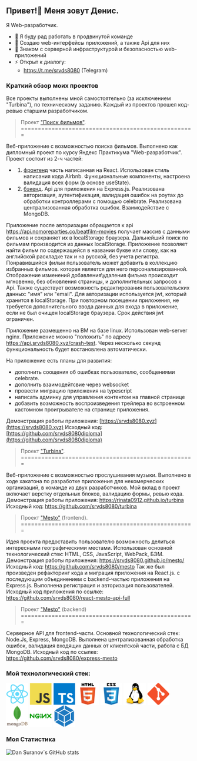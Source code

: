 ## Привет!👋 Меня зовут Денис.
Я Web-разработчик.
- 👯 Я буду рад работать в продвинутой команде
- 🌱 Создаю web-интерфейсы приложений, а также Api для них
- 🤔 Знаком с серверной инфраструктурой и безопасностью web-приложений
- ⚡ Открыт к диалогу: 
  - https://t.me/srvds8080 (Telegram)
### Краткий обзор моих проектов

Все проекты выполнены мной самостоятельно (за исключением "Turbina"), по техническому заданию. Каждый из проектов прошел код-ревью старшим разработчиком.

> Проект ["Поиск фильмов"](https://srvds8080.xyz).
===================================================

Веб-приложение с возможностью поиска фильмов. Выполнено как дипломный проект по курсу Яндекс Практикума "Web-разработчик". Проект состоит из 2-ч частей: 
* 1. [фронтенд](https://github.com/srvds8080diploma/movies-explorer-frontend) часть написанная на React. Использован стиль написания кода Airbnb. Функциональные компоненты, настроена валидация всех форм (в основе useState). 
 * 2. [бэкенд](https://github.com/srvds8080diploma/movies-explorer-api). Api для приложения на Express.js. Реализована авторизация, аутентификация, валидация ошибок на роутах до обработки контроллерами с помощью celebrate. Реализована централизованная обработка ошибок. Взаимодействие с MongoDB.
 
Приложение после авторизации обращается к api https://api.nomoreparties.co/beatfilm-movies получает массив с данными фильмов и сохраняет их в localStorage браузера. Дальнейший поиск по фильмам производится из данных localStorage. Приложение позволяет найти фильм по содержащейся в названии букве или слову, как на английской раскладке так и на русской, без учета регистра. Понравившийся фильм пользователь может добавить в коллекцию избранных фильмов. которая является для него персонализированной. Отображение изменений добавления\удаления фильма происходит мгновенно, без обновления страницы, и дополнительных запросов к Api. Также существует возможность редактирования пользовательских данных: "имя" или  "email". Для авторизации используется jwt, который хранится в localStorage. При повторном посещении приложения, не требуется дополнительного ввода данных для входа в приложение, если не был очищен localStorage браузера. Срок действия jwt ограничен.

Приложение размещенно на ВМ на базе linux. Использован web-server nginx. Приложение можно "положить" по адресу https://api.srvds8080.xyz/crash-test. Через несколько секунд функциональность будет востановлена автоматически.

На приложение есть планы для развития: 
* дополнить соощения об ошибках пользователю, сообщениями celebrate.
* дополнить взаимодейтсвие через websocket
* провести миграцию приложения на typescript
* написать админку для управления контентом на главной странице
* добавить возможность воспроизведения трейлера во встроенном кастомном проигрывателе на странице приложения.

Демонстрация работы приложения: [https://srvds8080.xyz](https://srvds8080.xyz)
Исходный код: [https://github.com/srvds8080diploma](https://github.com/srvds8080diploma)


> Проект ["Turbina"](https://rinata0912.github.io/turbina).
===================================================

Веб-приложение с возможностью прослушивания музыки. Выполнено в ходе хакатона по разработке приложения для некомерческих организаций, в команде из двух разработчиков. Мой вклад в проект включает верстку отдельных блоков, валидацию формы, ревью кода.
Демонстрация работы приложения: https://rinata0912.github.io/turbina
Исходный код: https://github.com/srvds8080/turbina

> Проект ["Mesto"](https://srvds8080.github.io/mesto/) (frontend).
===================================================

Идея проекта предоставить пользователю возможность делиться интересными географическими местами. Использован основной технологический стек: HTML, CSS, JavaScript, WebPack, БЭМ.
Демонстрация работы приложения: https://srvds8080.github.io/mesto/
Исходный код: https://github.com/srvds8080/mesto
Так же был произведен рефакторинг кода и миграция приложения на React.js. с последующим объединением с backend-частью приложения на Express.js. Выполнена регистрация и авторизация пользователей.
Исходный код приложения по ссылке: https://github.com/srvds8080/react-mesto-api-full

> Проект ["Mesto"](https://github.com/srvds8080/express-mesto) (backend)
===================================================

Серверное API для frontend-части. Основной технологический стек: Node.Js, Express, MongoDB. Выполнена централизованная обработка ошибок, валидация входящих данных от клиентской части, работа с БД MongoDB.
Исходный код по ссылке: https://github.com/srvds8080/express-mesto
### Мой технологический стек:
<p>
<img align="center" alt="react" width="60px" src="https://raw.githubusercontent.com/srvds8080/srvds8080/develop/images/react_original_logo_icon_146374.svg" />
<img align="center" alt="js" width="60px" src="https://raw.githubusercontent.com/srvds8080/srvds8080/develop/images/javascript_original_logo_icon_146455.svg" />
<img align="center" alt="ts" width="60px" src="https://raw.githubusercontent.com/srvds8080/srvds8080/develop/images/typescript_plain_logo_icon_146316.svg" />
<img align="center" alt="html5" width="60px" src="https://raw.githubusercontent.com/srvds8080/srvds8080/develop/images/html_original_wordmark_logo_icon_146478.svg" />
<img align="center" alt="css3" width="60px" src="https://raw.githubusercontent.com/srvds8080/srvds8080/develop/images/css_original_wordmark_logo_icon_146576.svg" />
<img align="center" alt="linux" width="60px" src="https://raw.githubusercontent.com/srvds8080/srvds8080/develop/images/linux_original_logo_icon_146433.svg" />
<img align="center" alt="git" width="60px" src="https://raw.githubusercontent.com/srvds8080/srvds8080/develop/images/git_plain_logo_icon_146507.svg" />
<img align="center" alt="mongo" width="60px" src="https://raw.githubusercontent.com/srvds8080/srvds8080/develop/images/mongodb_original_wordmark_logo_icon_146425.svg" />
<img align="center" alt="nginx" width="60px" src="https://raw.githubusercontent.com/srvds8080/srvds8080/develop/images/nginx_original_logo_icon_146413.svg" />
<img align="center" alt="webpack" width="60px" src="https://raw.githubusercontent.com/srvds8080/srvds8080/develop/images/webpack_plain_logo_icon_146297.svg" />
</p>

 ### Моя Статистика
![Dan Suranov`s GitHub stats](https://github-readme-stats.vercel.app/api?username=srvds8080&count_private=true&show_icons=true&theme=radical&")

